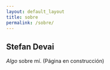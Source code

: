 ```yaml
---
layout: default_layout
title: sobre
permalink: /sobre/
---
```


## Stefan Devai

*Algo* sobre mí. (Página en construcción)


